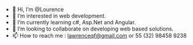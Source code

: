 - 👋 Hi, I’m @Lourence
- 👀 I’m interested in web development.
- 🌱 I’m currently learning c#, Asp.Net and Angular.
- 💞️ I’m looking to collaborate on developing web based solutions.
- 📫 How to reach me : lawrenceqf@gmail.com or 55 (32) 98458 9238

<!---
LourenceQ/LourenceQ is a ✨ special ✨ repository because its `README.md` (this file) appears on your GitHub profile.
You can click the Preview link to take a look at your changes.
--->
